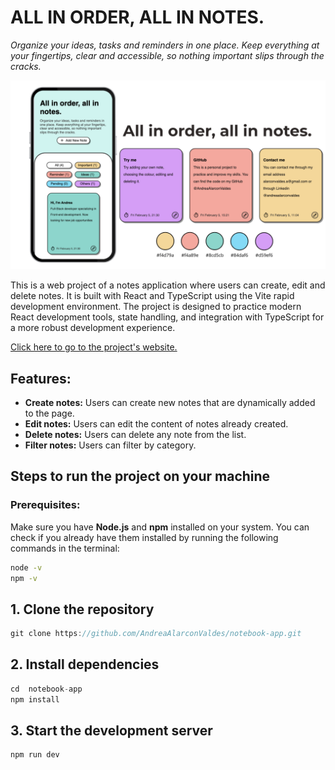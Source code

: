# ALL IN ORDER, ALL IN NOTES.
*Organize your ideas, tasks and reminders in one place. Keep everything at your fingertips, clear and accessible, so nothing important slips through the cracks.*

<img src="/public/readme-img.png" alt="Image"/>

This is a web project of a notes application where users can create, edit and delete notes. It is built with React and TypeScript using the Vite rapid development environment. The project is designed to practice modern React development tools, state handling, and integration with TypeScript for a more robust development experience.

[Click here to go to the project's website.](https://andreaalarconvaldes.github.io/notebook-app/)

## Features:

- **Create notes:** Users can create new notes that are dynamically added to the page.
- **Edit notes:** Users can edit the content of notes already created.
- **Delete notes:** Users can delete any note from the list.
- **Filter notes:** Users can filter by category.

## Steps to run the project on your machine

### Prerequisites:

Make sure you have **Node.js** and **npm** installed on your system. You can check if you already have them installed by running the following commands in the terminal:


```bash
node -v
npm -v
```
## 1. Clone the repository

```js
git clone https://github.com/AndreaAlarconValdes/notebook-app.git
```

## 2. Install dependencies

```js
cd  notebook-app 
npm install
```

## 3. Start the development server

```js
npm run dev
```